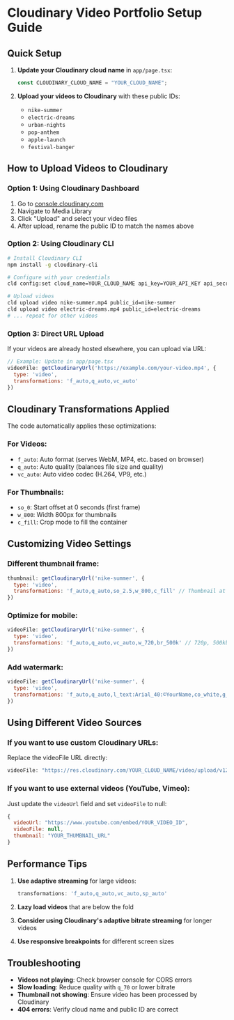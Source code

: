 # Cloudinary Video Portfolio Setup Guide

## Quick Setup

1. **Update your Cloudinary cloud name** in `app/page.tsx`:
   ```typescript
   const CLOUDINARY_CLOUD_NAME = "YOUR_CLOUD_NAME";
   ```

2. **Upload your videos to Cloudinary** with these public IDs:
   - `nike-summer`
   - `electric-dreams`
   - `urban-nights`
   - `pop-anthem`
   - `apple-launch`
   - `festival-banger`

## How to Upload Videos to Cloudinary

### Option 1: Using Cloudinary Dashboard
1. Go to [console.cloudinary.com](https://console.cloudinary.com)
2. Navigate to Media Library
3. Click "Upload" and select your video files
4. After upload, rename the public ID to match the names above

### Option 2: Using Cloudinary CLI
```bash
# Install Cloudinary CLI
npm install -g cloudinary-cli

# Configure with your credentials
cld config:set cloud_name=YOUR_CLOUD_NAME api_key=YOUR_API_KEY api_secret=YOUR_API_SECRET

# Upload videos
cld upload video nike-summer.mp4 public_id=nike-summer
cld upload video electric-dreams.mp4 public_id=electric-dreams
# ... repeat for other videos
```

### Option 3: Direct URL Upload
If your videos are already hosted elsewhere, you can upload via URL:
```javascript
// Example: Update in app/page.tsx
videoFile: getCloudinaryUrl('https://example.com/your-video.mp4', {
  type: 'video',
  transformations: 'f_auto,q_auto,vc_auto'
})
```

## Cloudinary Transformations Applied

The code automatically applies these optimizations:

### For Videos:
- `f_auto`: Auto format (serves WebM, MP4, etc. based on browser)
- `q_auto`: Auto quality (balances file size and quality)
- `vc_auto`: Auto video codec (H.264, VP9, etc.)

### For Thumbnails:
- `so_0`: Start offset at 0 seconds (first frame)
- `w_800`: Width 800px for thumbnails
- `c_fill`: Crop mode to fill the container

## Customizing Video Settings

### Different thumbnail frame:
```javascript
thumbnail: getCloudinaryUrl('nike-summer', {
  type: 'video',
  transformations: 'f_auto,q_auto,so_2.5,w_800,c_fill' // Thumbnail at 2.5 seconds
})
```

### Optimize for mobile:
```javascript
videoFile: getCloudinaryUrl('nike-summer', {
  type: 'video',
  transformations: 'f_auto,q_auto,vc_auto,w_720,br_500k' // 720p, 500kbps bitrate
})
```

### Add watermark:
```javascript
videoFile: getCloudinaryUrl('nike-summer', {
  type: 'video',
  transformations: 'f_auto,q_auto,l_text:Arial_40:©YourName,co_white,g_south_east,x_10,y_10'
})
```

## Using Different Video Sources

### If you want to use custom Cloudinary URLs:
Replace the videoFile URL directly:
```javascript
videoFile: "https://res.cloudinary.com/YOUR_CLOUD_NAME/video/upload/v1234567890/folder/video-name.mp4"
```

### If you want to use external videos (YouTube, Vimeo):
Just update the `videoUrl` field and set `videoFile` to null:
```javascript
{
  videoUrl: "https://www.youtube.com/embed/YOUR_VIDEO_ID",
  videoFile: null,
  thumbnail: "YOUR_THUMBNAIL_URL"
}
```

## Performance Tips

1. **Use adaptive streaming** for large videos:
   ```javascript
   transformations: 'f_auto,q_auto,vc_auto,sp_auto'
   ```

2. **Lazy load videos** that are below the fold
3. **Consider using Cloudinary's adaptive bitrate streaming** for longer videos
4. **Use responsive breakpoints** for different screen sizes

## Troubleshooting

- **Videos not playing**: Check browser console for CORS errors
- **Slow loading**: Reduce quality with `q_70` or lower bitrate
- **Thumbnail not showing**: Ensure video has been processed by Cloudinary
- **404 errors**: Verify cloud name and public ID are correct